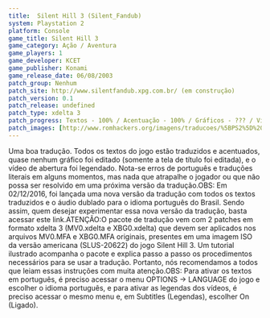 ```yaml
---
title:  Silent Hill 3 (Silent_Fandub)
system: Playstation 2
platform: Console
game_title: Silent Hill 3
game_category: Ação / Aventura
game_players: 1
game_developer: KCET
game_publisher: Konami
game_release_date: 06/08/2003
patch_group: Nenhum
patch_site: http://www.silentfandub.xpg.com.br/ (em construção)
patch_version: 0.1
patch_release: undefined
patch_type: xdelta 3
patch_progress: Textos - 100% / Acentuação - 100% / Gráficos - ??? / Vídeos - ???
patch_images: [http://www.romhackers.org/imagens/traducoes/%5BPS2%5D%20Silent%20Hill%203%20-%20Silent_Fandub%20-%201.jpg,http://www.romhackers.org/imagens/traducoes/%5BPS2%5D%20Silent%20Hill%203%20-%20Silent_Fandub%20-%202.jpg,http://www.romhackers.org/imagens/traducoes/%5BPS2%5D%20Silent%20Hill%203%20-%20Silent_Fandub%20-%203.jpg]
---
```

Uma boa tradução. Todos os textos do jogo estão traduzidos e acentuados, quase nenhum gráfico foi editado (somente a tela de título foi editada), e o vídeo de abertura foi legendado. Nota-se erros de português e traduções literais em alguns momentos, mas nada que atrapalhe o jogador ou que não possa ser resolvido em uma próxima versão da tradução.OBS: Em 02/12/2016, foi lançada uma nova versão da tradução com todos os textos traduzidos e o áudio dublado para o idioma português do Brasil. Sendo assim, quem desejar experimentar essa nova versão da tradução, basta acessar este link.ATENÇÃO:O pacote de tradução vem com 2 patches em formato xdelta 3 (MV0.xdelta e XBG0.xdelta) que devem ser aplicados nos arquivos MV0.MFA e XBG0.MFA originais, presentes em uma imagem ISO da versão americana (SLUS-20622) do jogo Silent Hill 3. Um tutorial ilustrado acompanha o pacote e explica passo a passo os procedimentos necessários para se usar a tradução. Portanto, nós recomendamos a todos que leiam essas instruções com muita atenção.OBS: Para ativar os textos em português, é preciso acessar o menu OPTIONS -> LANGUAGE do jogo e escolher o idioma português, e para ativar as legendas dos vídeos, é preciso acessar o mesmo menu e, em Subtitles (Legendas), escolher On (Ligado).